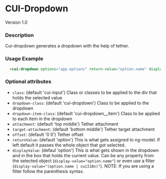 # CUI-Dropdown
Version 1.0


### Description
Cui-dropdown generates a dropdown with the help of tether.

### Usage Example

```html
  <cui-dropdown options="app.options" return-value="option.name" display-value="(option.name | cuiI18n)" ng-model="app.selectedOption"></cui-dropdown>
```

### Optional attributes

 * `class`: (default 'cui-input') Class or classes to be applied to the div that holds the selected value
 * `dropdown-class`: (default 'cui-dropdown') Class to be applied to the dropdown
 * `dropdown-item-class`: (default 'cui-dropdown__item') Class to be applied to each item in the dropdown
 * `attachment`: (default 'top middle') Tether attachment
 * `target-attachment`: (default 'bottom middle') Tether target attachment
 * `offset`: (default '0 0') Tether offset
 * `returnValue`: (default 'option') This is what gets assigned to ng-model. If left default it passes the whole object that got selected.
 * `displayValue`: (defaul 'option') This is what gets shown in the dropdown and in the box that holds the current value. Can be any property from the selected object (`display-value="option.name"`) or even use a filter (`display-value="(option.name | cuiI18n)"`). NOTE: If you are using a filter follow the parenthesis syntax.
